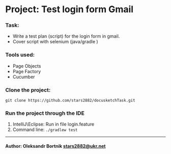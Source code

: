 # Project: Test login form Gmail


### Task:
* Write a test plan (script) for the login form in gmail.
* Cover script with selenium (java/gradle )

### Tools used:
* Page Objects
* Page Factory
* Cucumber



### Clone the project:
```git clone https://github.com/stars2882/docusketchTask.git```



### Run the project through the IDE
1. IntelliJ\Eclipse:    Run in file login.feature
2. Command line: ```./gradlew test```



---------------------------------------
#### Author: Oleksandr Bortnik <stars2882@ukr.net>
